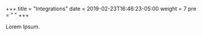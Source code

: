 +++
title = "Integrations"
date = 2019-02-23T16:46:23-05:00
weight = 7
pre = "<b> </b>"
+++



Lorem Ipsum.

